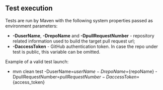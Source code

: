 ## Test execution
Tests are run by Maven with the following system properties passed as environment parameters:
- **-DuserName**, **-DrepoName** and **-DpullRequestNumber** - repository related information used to build the target pull request url;
- **-DaccessToken** - GitHub authentication token. In case the repo under test is public, this variable can be omitted.

Example of a valid test launch:
- mvn clean test -DuserName=${userName} -DrepoName=${repoName} -DpullRequestNumber=${pullRequestNumber} -DaccessToken=${access_token}